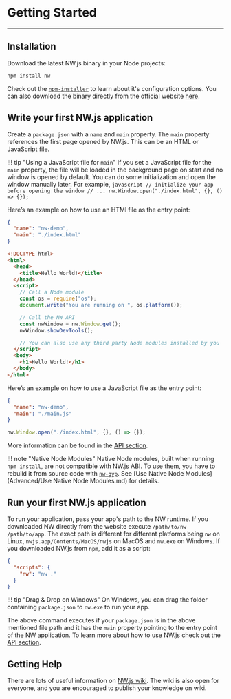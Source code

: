 # Getting Started

---

## Installation

Download the latest NW.js binary in your Node projects:

```shell
npm install nw
```

Check out the [`npm-installer`](https://github.com/nwjs/npm-installer) to learn about it's configuration options. You can also download the binary directly from the official website [here](https://dl.nwjs.io/).

## Write your first NW.js application

Create a `package.json` with a `name` and `main` property. The `main` property references the first page opened by NW.js. This can be an HTML or JavaScript file.

!!! tip "Using a JavaScript file for `main`"
    If you set a JavaScript file for the `main` property, the file will be loaded in the background page on start and no window is opened by default. You can do some initialization and open the window manually later. For example,
    ```javascript
    // initialize your app before opening the window
    // ...
    nw.Window.open("./index.html", {}, () => {});
    ```

Here’s an example on how to use an HTMl file as the entry point:

```json
{
  "name": "nw-demo",
  "main": "./index.html"
}
```

```html
<!DOCTYPE html>
<html>
  <head>
    <title>Hello World!</title>
  </head>
  <script>
    // Call a Node module
    const os = require("os");
    document.write("You are running on ", os.platform());

    // Call the NW API
    const nwWindow = nw.Window.get();
    nwWindow.showDevTools();

    // You can also use any third party Node modules installed by you
  </script>
  <body>
    <h1>Hello World!</h1>
  </body>
</html>
```

Here’s an example on how to use a JavaScript file as the entry point:

```json
{
  "name": "nw-demo",
  "main": "./main.js"
}
```

```javascript
nw.Window.open("./index.html", {}, () => {});
```

More information can be found in the [API section](../References/App.md).

!!! note "Native Node Modules"
    Native Node modules, built when running `npm install`, are not compatible with NW.js ABI. To use them, you have to rebuild it from source code with [`nw-gyp`](https://github.com/nwjs/nw-gyp). See [Use Native Node Modules](Advanced/Use Native Node Modules.md) for details.

## Run your first NW.js application

To run your application, pass your app's path to the NW runtime. If you downloaded NW directly from the website execute `/path/to/nw /path/to/app`. The exact path is different for different platforms being `nw` on Linux, `nwjs.app/Contents/MacOS/nwjs` on MacOS and `nw.exe` on Windows. If you downloaded NW.js from `npm`, add it as a script:

```json
{
  "scripts": {
    "nw": "nw ."
  }
}
```

!!! tip "Drag &amp; Drop on Windows"
    On Windows, you can drag the folder containing `package.json` to `nw.exe` to run your app.

The above command executes if your `package.json` is in the above mentioned file path and it has the `main` property pointing to the entry point of the NW application. To learn more about how to use NW.js check out the [API section](../References/App.md).

## Getting Help

There are lots of useful information on [NW.js wiki](https://github.com/nwjs/nw.js/wiki). The wiki is also open for everyone, and you are encouraged to publish your knowledge on wiki.
